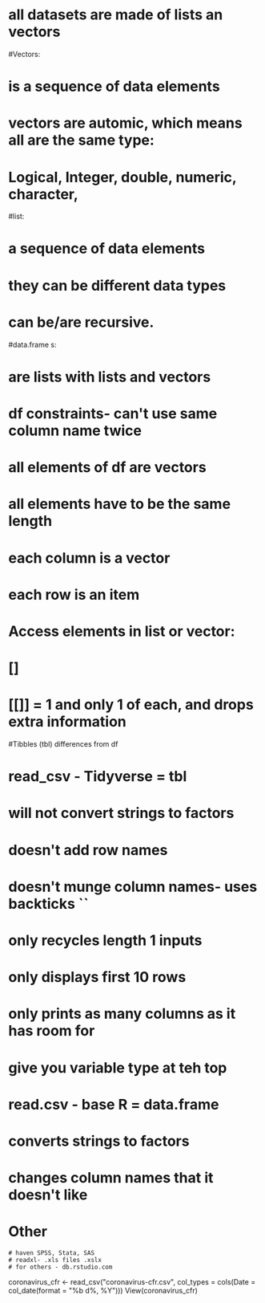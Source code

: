 # all datasets are made of lists an vectors

#Vectors:
  # is a sequence of data elements
  # vectors are automic, which means all are the same type:
  # Logical, Integer, double, numeric, character, 

#list:
  # a sequence of data elements
  # they can be different data types
  # can be/are recursive.
 
#data.frame s:
  # are lists with lists and vectors
  # df constraints- can't use same column name twice
  # all elements of df are vectors
  # all elements have to be the same length
  # each column is a vector
  # each row is an item

# Access elements in list or vector:
  # []
  # [[]] = 1 and only 1 of each, and drops extra information

#Tibbles (tbl) differences from df
  # read_csv - Tidyverse = tbl
  # will not convert strings to factors
  # doesn't add row names
  # doesn't munge column names- uses backticks ``
  # only recycles length 1 inputs
  # only displays first 10 rows
  # only prints as many columns as it has room for
  # give you variable type at teh top

# read.csv - base R = data.frame
  # converts strings to factors
  # changes column names that it doesn't like

# Other
    # haven SPSS, Stata, SAS
    # readxl- .xls files .xslx
    # for others - db.rstudio.com

coronavirus_cfr <- read_csv("coronavirus-cfr.csv", 
                            col_types = cols(Date = col_date(format = "%b d%, %Y")))
View(coronavirus_cfr)
